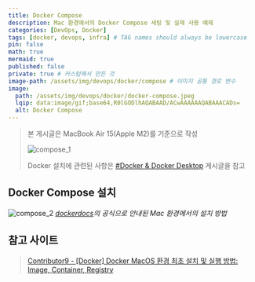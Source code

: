 ```yaml
---
title: Docker Compose
description: Mac 환경에서의 Docker Compose 세팅 및 실제 사용 예제
categories: [DevOps, Docker]
tags: [docker, devops, infra] # TAG names should always be lowercase
pin: false
math: true
mermaid: true
published: false
private: true # 커스텀해서 만든 것
image-path: /assets/img/devops/docker/compose # 이미지 공통 경로 변수
image:
  path: /assets/img/devops/docker/docker-compose.jpeg
  lqip: data:image/gif;base64,R0lGODlhAQABAAD/ACwAAAAAAQABAAACADs=
  alt: Docker Compose
---
```


> 본 게시글은 MacBook Air 15(Apple M2)를 기준으로 작성
>
> ![compose_1][compose_1]
>
> Docker 설치에 관련된 사항은 [#Docker & Docker Desktop][docker-install] 게시글을 참고

## Docker Compose 설치

![compose_2][compose_2]
_[dockerdocs][dockerdocs]의 공식으로 안내된 Mac 환경에서의 설치 방법_

## 참고 사이트

> [Contributor9 - [Docker] Docker MacOS 환경 최초 설치 및 실행 방법: Image, Container, Registry][ref_site_1]

<!-- 이미지 -->

[compose_1]: {{page.image-path}}/compose_1.png
[compose_2]: {{page.image-path}}/compose_2.png

<!-- 블로그 게시글 -->

[docker-install]: {{site.url}}/posts/docker-install

<!-- 참고 사이트 -->

[ref_site_1]: https://adjh54.tistory.com/350
[dockerdocs]: https://docs.docker.com/compose/install/
